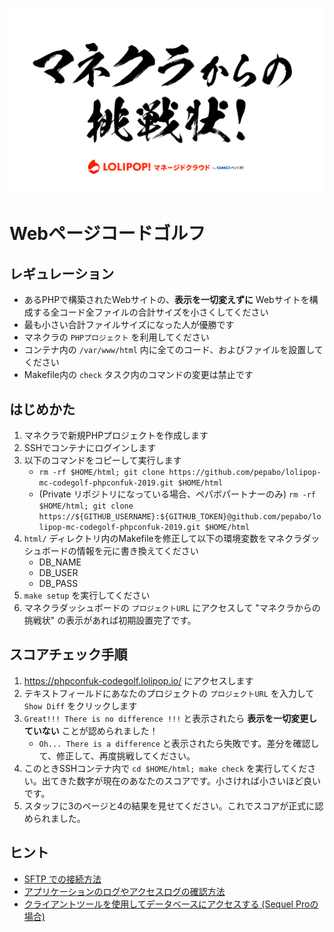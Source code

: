 ![img](mc.png)

# Webページコードゴルフ

## レギュレーション

- あるPHPで構築されたWebサイトの、**表示を一切変えずに** Webサイトを構成する全コード全ファイルの合計サイズを小さくしてください
- 最も小さい合計ファイルサイズになった人が優勝です
- マネクラの `PHPプロジェクト` を利用してください
- コンテナ内の `/var/www/html` 内に全てのコード、およびファイルを設置してください
- Makefile内の `check` タスク内のコマンドの変更は禁止です

## はじめかた

1. マネクラで新規PHPプロジェクトを作成します
2. SSHでコンテナにログインします
3. 以下のコマンドをコピーして実行します
    - `rm -rf $HOME/html; git clone https://github.com/pepabo/lolipop-mc-codegolf-phpconfuk-2019.git $HOME/html`
    - (Private リポジトリになっている場合、ペパボパートナーのみ) `rm -rf $HOME/html; git clone https://${GITHUB_USERNAME}:${GITHUB_TOKEN}@github.com/pepabo/lolipop-mc-codegolf-phpconfuk-2019.git $HOME/html`
4. `html/` ディレクトリ内のMakefileを修正して以下の環境変数をマネクラダッシュボードの情報を元に書き換えてください
    - DB_NAME
    - DB_USER
    - DB_PASS
5. `make setup` を実行してください
6. マネクラダッシュボードの `プロジェクトURL` にアクセスして "マネクラからの挑戦状" の表示があれば初期設置完了です。

## スコアチェック手順

1. https://phpconfuk-codegolf.lolipop.io/ にアクセスします
2. テキストフィールドにあなたのプロジェクトの `プロジェクトURL` を入力して `Show Diff` をクリックします
3. `Great!!! There is no difference !!!` と表示されたら **表示を一切変更していない** ことが認められました！
    - `Oh... There is a difference` と表示されたら失敗です。差分を確認して、修正して、再度挑戦してください。
4. このときSSHコンテナ内で `cd $HOME/html; make check` を実行してください。出てきた数字が現在のあなたのスコアです。小さければ小さいほど良いです。
5. スタッフに3のページと4の結果を見せてください。これでスコアが正式に認められました。

## ヒント

- [SFTP での接続方法](https://mclolipop.zendesk.com/hc/ja/articles/360001603267-SFTP-%E3%81%A7%E3%81%AE%E6%8E%A5%E7%B6%9A%E6%96%B9%E6%B3%95-Cyberduck-)
- [アプリケーションのログやアクセスログの確認方法](https://mclolipop.zendesk.com/hc/ja/articles/360022532394-%E3%82%A2%E3%83%97%E3%83%AA%E3%82%B1%E3%83%BC%E3%82%B7%E3%83%A7%E3%83%B3%E3%81%AE%E3%83%AD%E3%82%B0%E3%82%84%E3%82%A2%E3%82%AF%E3%82%BB%E3%82%B9%E3%83%AD%E3%82%B0%E3%81%AE%E7%A2%BA%E8%AA%8D%E6%96%B9%E6%B3%95)
- [クライアントツールを使用してデータベースにアクセスする (Sequel Proの場合)
](https://mclolipop.zendesk.com/hc/ja/articles/360001535547-%E3%82%AF%E3%83%A9%E3%82%A4%E3%82%A2%E3%83%B3%E3%83%88%E3%83%84%E3%83%BC%E3%83%AB%E3%82%92%E4%BD%BF%E7%94%A8%E3%81%97%E3%81%A6%E3%83%87%E3%83%BC%E3%82%BF%E3%83%99%E3%83%BC%E3%82%B9%E3%81%AB%E3%82%A2%E3%82%AF%E3%82%BB%E3%82%B9%E3%81%99%E3%82%8B-Sequel-Pro%E3%81%AE%E5%A0%B4%E5%90%88-)

